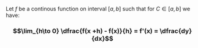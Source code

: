 Let $f$ be a continous function on interval $[a,b]$ such that for $C \in [a,b]$ we have: 
### $$\lim_{h\to 0} \dfrac{f(x +h) - f(x)}{h} = f'(x) = \dfrac{dy}{dx}$$
